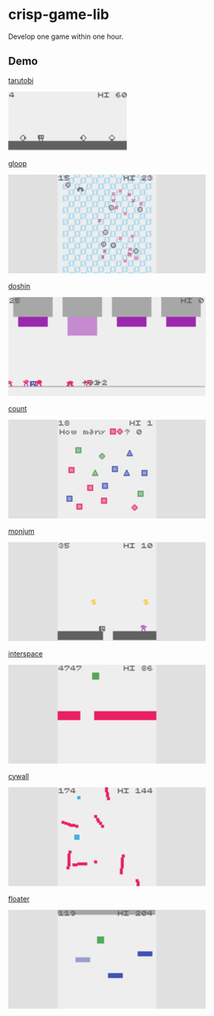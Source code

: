 # crisp-game-lib

Develop one game within one hour.

## Demo

[tarutobi](https://abagames.github.io/crisp-game-lib/?tarutobi)

[![tarutobi screenshot](docs/tarutobi/screenshot.gif)](https://abagames.github.io/crisp-game-lib/?tarutobi)

[gloop](https://abagames.github.io/crisp-game-lib/?gloop)

[![gloop screenshot](docs/gloop/screenshot.gif)](https://abagames.github.io/crisp-game-lib/?gloop)

[doshin](https://abagames.github.io/crisp-game-lib/?doshin)

[![doshin screenshot](docs/doshin/screenshot.gif)](https://abagames.github.io/crisp-game-lib/?doshin)

[count](https://abagames.github.io/crisp-game-lib/?count)

[![count screenshot](docs/count/screenshot.gif)](https://abagames.github.io/crisp-game-lib/?count)

[monjum](https://abagames.github.io/crisp-game-lib/?monjum)

[![monjum screenshot](docs/monjum/screenshot.gif)](https://abagames.github.io/crisp-game-lib/?monjum)

[interspace](https://abagames.github.io/crisp-game-lib/?interspace)

[![interspace screenshot](docs/interspace/screenshot.gif)](https://abagames.github.io/crisp-game-lib/?interspace)

[cywall](https://abagames.github.io/crisp-game-lib/?cywall)

[![cywall screenshot](docs/cywall/screenshot.gif)](https://abagames.github.io/crisp-game-lib/?cywall)

[floater](https://abagames.github.io/crisp-game-lib/?floater)

[![floater screenshot](docs/floater/screenshot.gif)](https://abagames.github.io/crisp-game-lib/?floater)
